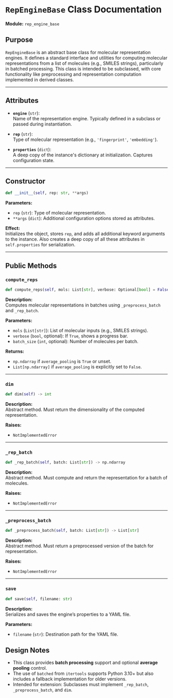 

# `RepEngineBase` Class Documentation

**Module:** `rep_engine_base`

## Purpose
`RepEngineBase` is an abstract base class for molecular representation engines. It defines a standard interface and utilities for computing molecular representations from a list of molecules (e.g., SMILES strings), particularly in batched processing. This class is intended to be subclassed, with core functionality like preprocessing and representation computation implemented in derived classes.

---

## Attributes

- **`engine`** (`str`):  
  Name of the representation engine. Typically defined in a subclass or passed during instantiation.

- **`rep`** (`str`):  
  Type of molecular representation (e.g., `'fingerprint'`, `'embedding'`).

- **`properties`** (`dict`):  
  A deep copy of the instance's dictionary at initialization. Captures configuration state.

---

## Constructor

```python
def __init__(self, rep: str, **args)
```

**Parameters:**
- `rep` (`str`): Type of molecular representation.
- `**args` (`dict`): Additional configuration options stored as attributes.

**Effect:**  
Initializes the object, stores `rep`, and adds all additional keyword arguments to the instance. Also creates a deep copy of all these attributes in `self.properties` for serialization.

---

## Public Methods

### `compute_reps`

```python
def compute_reps(self, mols: List[str], verbose: Optional[bool] = False, batch_size: Optional[int] = 12) -> Union[np.ndarray, List[np.ndarray]]
```

**Description:**  
Computes molecular representations in batches using `_preprocess_batch` and `_rep_batch`.

**Parameters:**
- `mols` (`List[str]`): List of molecular inputs (e.g., SMILES strings).
- `verbose` (`bool`, optional): If `True`, shows a progress bar.
- `batch_size` (`int`, optional): Number of molecules per batch.

**Returns:**  
- `np.ndarray` if `average_pooling` is `True` or unset.
- `List[np.ndarray]` if `average_pooling` is explicitly set to `False`.

---

### `dim`

```python
def dim(self) -> int
```

**Description:**  
Abstract method. Must return the dimensionality of the computed representation.

**Raises:**  
- `NotImplementedError`

---

### `_rep_batch`

```python
def _rep_batch(self, batch: List[str]) -> np.ndarray
```

**Description:**  
Abstract method. Must compute and return the representation for a batch of molecules.

**Raises:**  
- `NotImplementedError`

---

### `_preprocess_batch`

```python
def _preprocess_batch(self, batch: List[str]) -> List[str]
```

**Description:**  
Abstract method. Must return a preprocessed version of the batch for representation.

**Raises:**  
- `NotImplementedError`

---

### `save`

```python
def save(self, filename: str)
```

**Description:**  
Serializes and saves the engine’s properties to a YAML file.

**Parameters:**
- `filename` (`str`): Destination path for the YAML file.

## Design Notes

- This class provides **batch processing** support and optional **average pooling** control.
- The use of `batched` from `itertools` supports Python 3.10+ but also includes a fallback implementation for older versions.
- Intended for extension: Subclasses must implement `_rep_batch`, `_preprocess_batch`, and `dim`.
